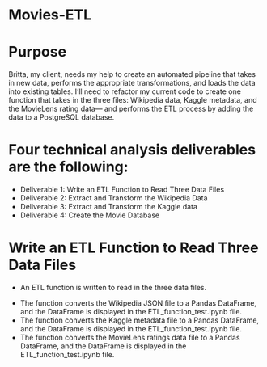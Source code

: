 # Movies-ETL

# Purpose

Britta, my client, needs my help to create an automated pipeline that takes in new data, performs the appropriate transformations, and loads the data into existing tables. I’ll need to refactor my current code to create one function that takes in the three files: Wikipedia data, Kaggle metadata, and the MovieLens rating data— and performs the ETL process by adding the data to a PostgreSQL database.

# Four technical analysis deliverables are the following:
  * Deliverable 1: Write an ETL Function to Read Three Data Files
  * Deliverable 2: Extract and Transform the Wikipedia Data
  * Deliverable 3: Extract and Transform the Kaggle data
  * Deliverable 4: Create the Movie Database

# Write an ETL Function to Read Three Data Files 
 * An ETL function is written to read in the three data files.
  - The function converts the Wikipedia JSON file to a Pandas DataFrame, and the DataFrame is displayed in the ETL_function_test.ipynb file. 
  - The function converts the Kaggle metadata file to a Pandas DataFrame, and the DataFrame is displayed in the ETL_function_test.ipynb file. 
  - The function converts the MovieLens ratings data file to a Pandas DataFrame, and the DataFrame is displayed in the ETL_function_test.ipynb file. 
